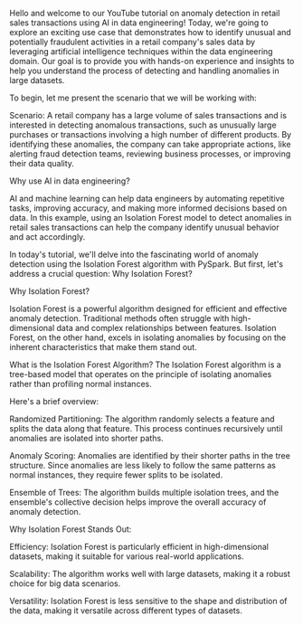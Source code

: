 Hello and welcome to our YouTube tutorial on anomaly detection in retail sales transactions 
using AI in data engineering!
Today, we're going to explore an exciting use case that demonstrates how to identify unusual 
and potentially fraudulent activities in a retail company's sales data by leveraging 
artificial intelligence techniques within the data engineering domain.
Our goal is to provide you with hands-on experience and insights to help you understand the 
process of detecting and handling anomalies in large datasets.

To begin, let me present the scenario that we will be working with:

Scenario: 
A retail company has a large volume of sales transactions and is interested in detecting anomalous transactions,
such as unusually large purchases or transactions involving a high number of different products.
By identifying these anomalies, the company can take appropriate actions, like alerting fraud detection teams, 
reviewing business processes, or improving their data quality.


Why use AI in data engineering?

AI and machine learning can help data engineers by automating repetitive tasks, improving accuracy,
and making more informed decisions based on data. In this example, using an Isolation Forest model 
to detect anomalies in retail sales transactions can help the company identify unusual behavior and act accordingly.







In today's tutorial, we'll delve into the fascinating world of anomaly detection using the Isolation Forest algorithm 
with PySpark.
But first, let's address a crucial question: Why Isolation Forest?


Why Isolation Forest?

Isolation Forest is a powerful algorithm designed for efficient and effective anomaly detection. 
Traditional methods often struggle with high-dimensional data and complex relationships between features. 
Isolation Forest, on the other hand, excels in isolating anomalies by focusing on the inherent characteristics 
that make them stand out.






What is the Isolation Forest Algorithm?
The Isolation Forest algorithm is a tree-based model that operates on the principle of isolating anomalies rather 
than profiling normal instances.

Here's a brief overview:

Randomized Partitioning: 
The algorithm randomly selects a feature and splits the data along that feature. 
This process continues recursively until anomalies are isolated into shorter paths.

Anomaly Scoring: Anomalies are identified by their shorter paths in the tree structure. 
Since anomalies are less likely to follow the same patterns as normal instances, they require fewer splits to be 
isolated.


Ensemble of Trees: 
The algorithm builds multiple isolation trees, and the ensemble's 
collective decision helps improve the overall accuracy of anomaly detection.

Why Isolation Forest Stands Out:

Efficiency: 
Isolation Forest is particularly efficient in high-dimensional datasets, making it suitable for various 
real-world applications.

Scalability: 
The algorithm works well with large datasets, making it a robust choice for big data scenarios.

Versatility: 
Isolation Forest is less sensitive to the shape and distribution of the data, making it versatile across 
different types of datasets.
